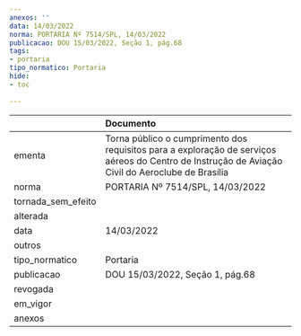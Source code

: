```yaml
---
anexos: ''
data: 14/03/2022
norma: PORTARIA Nº 7514/SPL, 14/03/2022
publicacao: DOU 15/03/2022, Seção 1, pág.68
tags:
- portaria
tipo_normatico: Portaria
hide: 
- toc 
 
---
```


|                    | Documento                                                                                                                                        |
|:-------------------|:-------------------------------------------------------------------------------------------------------------------------------------------------|
| ementa             | Torna público o cumprimento dos requisitos para a exploração de serviços aéreos do Centro de Instrução de Aviação Civil do Aeroclube de Brasília |
| norma              | PORTARIA Nº 7514/SPL, 14/03/2022                                                                                                                 |
| tornada_sem_efeito |                                                                                                                                                  |
| alterada           |                                                                                                                                                  |
| data               | 14/03/2022                                                                                                                                       |
| outros             |                                                                                                                                                  |
| tipo_normatico     | Portaria                                                                                                                                         |
| publicacao         | DOU 15/03/2022, Seção 1, pág.68                                                                                                                  |
| revogada           |                                                                                                                                                  |
| em_vigor           |                                                                                                                                                  |
| anexos             |                                                                                                                                                  |